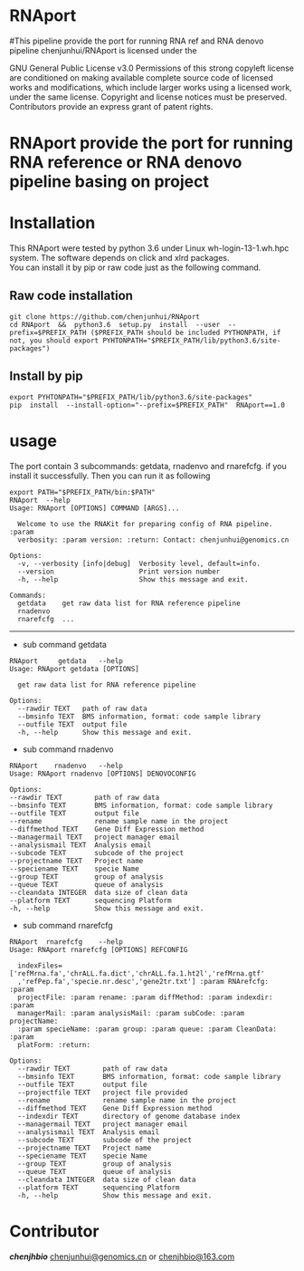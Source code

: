 # RNAport
#This pipeline provide the port for running RNA ref and RNA denovo pipeline
chenjunhui/RNAport is licensed under the

GNU General Public License v3.0
Permissions of this strong copyleft license are conditioned on making available complete source code of licensed works and modifications, which include larger works using a licensed work, under the same license. Copyright and license notices must be preserved. Contributors provide an express grant of patent rights.

RNAport  provide the port for running RNA reference or RNA denovo pipeline basing on project
====

Installation
===
This RNAport were tested by python 3.6 under Linux wh-login-13-1.wh.hpc system. The software depends on click and xlrd packages.</br>
You can install it by pip or raw code just as the following command.

Raw code installation
------------------------------------------
```
git clone https://github.com/chenjunhui/RNAport
cd RNAport  &&  python3.6  setup.py  install  --user  --prefix=$PREFIX_PATH ($PREFIX_PATH should be included PYTHONPATH, if not, you should export PYHTONPATH="$PREFIX_PATH/lib/python3.6/site-packages")
```
Install  by pip
-------------------------------------------
```
export PYHTONPATH="$PREFIX_PATH/lib/python3.6/site-packages"
pip  install  --install-option="--prefix=$PREFIX_PATH"  RNAport==1.0
```
usage
======================================================================================================
The port contain 3 subcommands: getdata, rnadenvo and rnarefcfg. if you install it successfully. Then you can run it
as following
```
export PATH="$PREFIX_PATH/bin:$PATH"
RNAport  --help
Usage: RNAport [OPTIONS] COMMAND [ARGS]...

  Welcome to use the RNAKit for preparing config of RNA pipeline. :param
  verbosity: :param version: :return: Contact: chenjunhui@genomics.cn

Options:
  -v, --verbosity [info|debug]  Verbosity level, default=info.
  --version                     Print version number
  -h, --help                    Show this message and exit.

Commands:
  getdata    get raw data list for RNA reference pipeline
  rnadenvo
  rnarefcfg  ...
  ```
  *********************************************************************************************************************
  * sub command getdata
```
RNAport     getdata   --help
Usage: RNAport getdata [OPTIONS]

  get raw data list for RNA reference pipeline

Options:
  --rawdir TEXT   path of raw data
  --bmsinfo TEXT  BMS information, format: code sample library
  --outfile TEXT  output file
  -h, --help      Show this message and exit.
  ```
  * sub command  rnadenvo
  ```
  RNAport    rnadenvo   --help
  Usage: RNAport rnadenvo [OPTIONS] DENOVOCONFIG

Options:
  --rawdir TEXT        path of raw data
  --bmsinfo TEXT       BMS information, format: code sample library
  --outfile TEXT       output file
  --rename             rename sample name in the project
  --diffmethod TEXT    Gene Diff Expression method
  --managermail TEXT   project manager email
  --analysismail TEXT  Analysis email
  --subcode TEXT       subcode of the project
  --projectname TEXT   Project name
  --speciename TEXT    specie Name
  --group TEXT         group of analysis
  --queue TEXT         queue of analysis
  --cleandata INTEGER  data size of clean data
  --platform TEXT      sequencing Platform
  -h, --help           Show this message and exit.
```
* sub command  rnarefcfg
```
RNAport  rnarefcfg    --help
Usage: RNAport rnarefcfg [OPTIONS] REFCONFIG

  indexFiles=['refMrna.fa','chrALL.fa.dict','chrALL.fa.1.ht2l','refMrna.gtf'
  ,'refPep.fa','specie.nr.desc','gene2tr.txt'] :param RNArefcfg: :param
  projectFile: :param rename: :param diffMethod: :param indexdir: :param
  managerMail: :param analysisMail: :param subCode: :param projectName:
  :param specieName: :param group: :param queue: :param CleanData: :param
  platForm: :return:

Options:
  --rawdir TEXT        path of raw data
  --bmsinfo TEXT       BMS information, format: code sample library
  --outfile TEXT       output file
  --projectfile TEXT   project file provided
  --rename             rename sample name in the project
  --diffmethod TEXT    Gene Diff Expression method
  --indexdir TEXT      directory of genome database index
  --managermail TEXT   project manager email
  --analysismail TEXT  Analysis email
  --subcode TEXT       subcode of the project
  --projectname TEXT   Project name
  --speciename TEXT    specie Name
  --group TEXT         group of analysis
  --queue TEXT         queue of analysis
  --cleandata INTEGER  data size of clean data
  --platform TEXT      sequencing Platform
  -h, --help           Show this message and exit.
  ```
  Contributor
  ==============================================================================================
  ***chenjhbio***  chenjunhui@genomics.cn  or  chenjhbio@163.com
  
  
  
  
